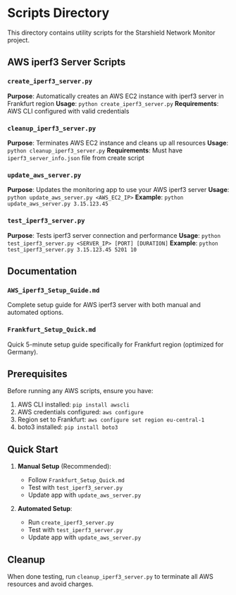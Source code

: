 # Scripts Directory

This directory contains utility scripts for the Starshield Network Monitor project.

## AWS iperf3 Server Scripts

### `create_iperf3_server.py`
**Purpose**: Automatically creates an AWS EC2 instance with iperf3 server in Frankfurt region
**Usage**: `python create_iperf3_server.py`
**Requirements**: AWS CLI configured with valid credentials

### `cleanup_iperf3_server.py`
**Purpose**: Terminates AWS EC2 instance and cleans up all resources
**Usage**: `python cleanup_iperf3_server.py`
**Requirements**: Must have `iperf3_server_info.json` file from create script

### `update_aws_server.py`
**Purpose**: Updates the monitoring app to use your AWS iperf3 server
**Usage**: `python update_aws_server.py <AWS_EC2_IP>`
**Example**: `python update_aws_server.py 3.15.123.45`

### `test_iperf3_server.py`
**Purpose**: Tests iperf3 server connection and performance
**Usage**: `python test_iperf3_server.py <SERVER_IP> [PORT] [DURATION]`
**Example**: `python test_iperf3_server.py 3.15.123.45 5201 10`

## Documentation

### `AWS_iperf3_Setup_Guide.md`
Complete setup guide for AWS iperf3 server with both manual and automated options.

### `Frankfurt_Setup_Quick.md`
Quick 5-minute setup guide specifically for Frankfurt region (optimized for Germany).

## Prerequisites

Before running any AWS scripts, ensure you have:
1. AWS CLI installed: `pip install awscli`
2. AWS credentials configured: `aws configure`
3. Region set to Frankfurt: `aws configure set region eu-central-1`
4. boto3 installed: `pip install boto3`

## Quick Start

1. **Manual Setup** (Recommended):
   - Follow `Frankfurt_Setup_Quick.md`
   - Test with `test_iperf3_server.py`
   - Update app with `update_aws_server.py`

2. **Automated Setup**:
   - Run `create_iperf3_server.py`
   - Test with `test_iperf3_server.py`
   - Update app with `update_aws_server.py`

## Cleanup

When done testing, run `cleanup_iperf3_server.py` to terminate all AWS resources and avoid charges.
